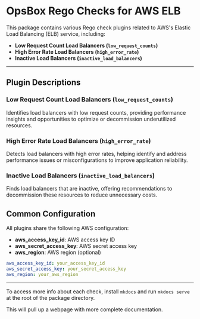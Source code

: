 # OpsBox Rego Checks for AWS ELB

This package contains various Rego check plugins related to AWS's Elastic Load Balancing (ELB) service, including:

- **Low Request Count Load Balancers (`low_request_counts`)**
- **High Error Rate Load Balancers (`high_error_rate`)**
- **Inactive Load Balancers (`inactive_load_balancers`)**

---

## Plugin Descriptions

### Low Request Count Load Balancers (`low_request_counts`)
Identifies load balancers with low request counts, providing performance insights and opportunities to optimize or decommission underutilized resources.

### High Error Rate Load Balancers (`high_error_rate`)
Detects load balancers with high error rates, helping identify and address performance issues or misconfigurations to improve application reliability.

### Inactive Load Balancers (`inactive_load_balancers`)
Finds load balancers that are inactive, offering recommendations to decommission these resources to reduce unnecessary costs.

## Common Configuration

All plugins share the following AWS configuration:

- **aws_access_key_id**: AWS access key ID
- **aws_secret_access_key**: AWS secret access key
- **aws_region**: AWS region (optional)

```yaml
aws_access_key_id: your_access_key_id
aws_secret_access_key: your_secret_access_key
aws_region: your_aws_region
```

---

To access more info about each check, install `mkdocs` and run `mkdocs serve` at the root of the package directory.

This will pull up a webpage with more complete documentation.